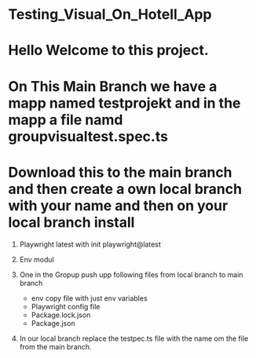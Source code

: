 # Testing_Visual_On_Hotell_App

# Hello Welcome to this project. 

# On This Main Branch we have a mapp named testprojekt and in the mapp a file namd groupvisualtest.spec.ts

# Download this to the main branch and then create a own local branch with your name and then on your local branch install

  1. Playwright latest with init playwright@latest
  2. Env modul 
  3. One in the Gropup push upp following files from local branch to main branch
     - env copy file with just env variables
     - Playwright config file
     - Package.lock.json
     - Package.json
      
  4. In our local branch replace the testpec.ts file with the name om the file from the main branch.
     

     
       
